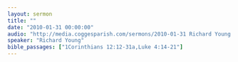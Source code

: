 ```yaml
---
layout: sermon
title: ""
date: "2010-01-31 00:00:00"
audio: "http://media.coggesparish.com/sermons/2010-01-31 Richard Young.mp3"
speaker: "Richard Young"
bible_passages: ["1Corinthians 12:12-31a,Luke 4:14-21"]
---
```

